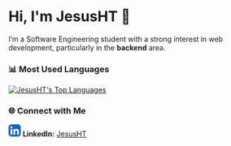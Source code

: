 # Hi, I'm JesusHT 👋

I’m a Software Engineering student with a strong interest in web development, particularly in the **backend** area.

<!-- most used languages -->

### 📊 Most Used Languages

<a href="#"><img alt="JesusHT's Top Languages" src="https://github-readme-stats.vercel.app/api/top-langs/?username=JesusHT&layout=donut&hide_title=true&bg_color=1F222E&icon_color=F8D866&hide_border=true&text_color=FFFFFF" height="192px"/></a>

### 🌐 Connect with Me
<img src="./icons/LinkedIn.svg" width="24"> **LinkedIn:** [JesusHT](https://www.linkedin.com/in/jesus-emmanuel-hernandez-torres-821162253?utm_source=share&utm_campaign=share_via&utm_content=profile&utm_medium=android_app)

<!--
**JesusHT/JesusHT** is a ✨ _special_ ✨ repository because its `README.md` (this file) appears on your GitHub profile.

Here are some ideas to get you started:

- 🔭 I’m currently working on ...
- 🌱 I’m currently learning ...
- 👯 I’m looking to collaborate on ...
- 🤔 I’m looking for help with ...
- 💬 Ask me about ...
- 📫 How to reach me: ...
- 😄 Pronouns: ...
- ⚡ Fun fact: ...
-->
